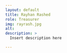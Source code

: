 ```yaml
---
layout: default
title: Rayhan Rashed
role: Treasurer
img: rayrash.jpg
alt: 
description: >
  Insert description here

---
```


